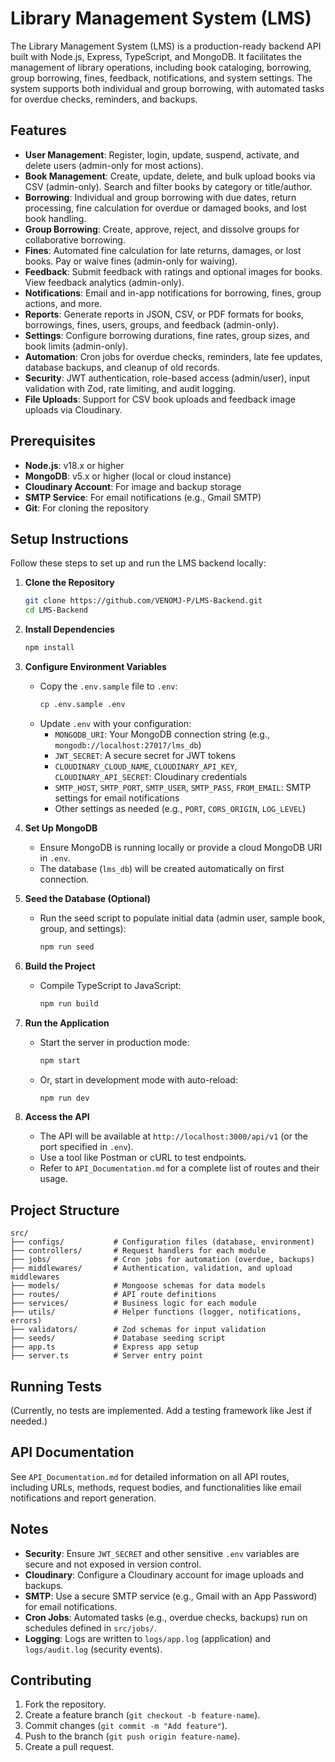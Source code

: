 # Library Management System (LMS)

The Library Management System (LMS) is a production-ready backend API built with Node.js, Express, TypeScript, and MongoDB. It facilitates the management of library operations, including book cataloging, borrowing, group borrowing, fines, feedback, notifications, and system settings. The system supports both individual and group borrowing, with automated tasks for overdue checks, reminders, and backups.

## Features

- **User Management**: Register, login, update, suspend, activate, and delete users (admin-only for most actions).
- **Book Management**: Create, update, delete, and bulk upload books via CSV (admin-only). Search and filter books by category or title/author.
- **Borrowing**: Individual and group borrowing with due dates, return processing, fine calculation for overdue or damaged books, and lost book handling.
- **Group Borrowing**: Create, approve, reject, and dissolve groups for collaborative borrowing.
- **Fines**: Automated fine calculation for late returns, damages, or lost books. Pay or waive fines (admin-only for waiving).
- **Feedback**: Submit feedback with ratings and optional images for books. View feedback analytics (admin-only).
- **Notifications**: Email and in-app notifications for borrowing, fines, group actions, and more.
- **Reports**: Generate reports in JSON, CSV, or PDF formats for books, borrowings, fines, users, groups, and feedback (admin-only).
- **Settings**: Configure borrowing durations, fine rates, group sizes, and book limits (admin-only).
- **Automation**: Cron jobs for overdue checks, reminders, late fee updates, database backups, and cleanup of old records.
- **Security**: JWT authentication, role-based access (admin/user), input validation with Zod, rate limiting, and audit logging.
- **File Uploads**: Support for CSV book uploads and feedback image uploads via Cloudinary.

## Prerequisites

- **Node.js**: v18.x or higher
- **MongoDB**: v5.x or higher (local or cloud instance)
- **Cloudinary Account**: For image and backup storage
- **SMTP Service**: For email notifications (e.g., Gmail SMTP)
- **Git**: For cloning the repository

## Setup Instructions

Follow these steps to set up and run the LMS backend locally:

1. **Clone the Repository**

   ```bash
   git clone https://github.com/VENOMJ-P/LMS-Backend.git
   cd LMS-Backend
   ```

2. **Install Dependencies**

   ```bash
   npm install
   ```

3. **Configure Environment Variables**
   - Copy the `.env.sample` file to `.env`:
     ```bash
     cp .env.sample .env
     ```
   - Update `.env` with your configuration:
     - `MONGODB_URI`: Your MongoDB connection string (e.g., `mongodb://localhost:27017/lms_db`)
     - `JWT_SECRET`: A secure secret for JWT tokens
     - `CLOUDINARY_CLOUD_NAME`, `CLOUDINARY_API_KEY`, `CLOUDINARY_API_SECRET`: Cloudinary credentials
     - `SMTP_HOST`, `SMTP_PORT`, `SMTP_USER`, `SMTP_PASS`, `FROM_EMAIL`: SMTP settings for email notifications
     - Other settings as needed (e.g., `PORT`, `CORS_ORIGIN`, `LOG_LEVEL`)

4. **Set Up MongoDB**
   - Ensure MongoDB is running locally or provide a cloud MongoDB URI in `.env`.
   - The database (`lms_db`) will be created automatically on first connection.

5. **Seed the Database (Optional)**
   - Run the seed script to populate initial data (admin user, sample book, group, and settings):
     ```bash
     npm run seed
     ```

6. **Build the Project**
   - Compile TypeScript to JavaScript:
     ```bash
     npm run build
     ```

7. **Run the Application**
   - Start the server in production mode:
     ```bash
     npm start
     ```
   - Or, start in development mode with auto-reload:
     ```bash
     npm run dev
     ```

8. **Access the API**
   - The API will be available at `http://localhost:3000/api/v1` (or the port specified in `.env`).
   - Use a tool like Postman or cURL to test endpoints.
   - Refer to `API_Documentation.md` for a complete list of routes and their usage.

## Project Structure

```
src/
├── configs/           # Configuration files (database, environment)
├── controllers/       # Request handlers for each module
├── jobs/              # Cron jobs for automation (overdue, backups)
├── middlewares/       # Authentication, validation, and upload middlewares
├── models/            # Mongoose schemas for data models
├── routes/            # API route definitions
├── services/          # Business logic for each module
├── utils/             # Helper functions (logger, notifications, errors)
├── validators/        # Zod schemas for input validation
├── seeds/             # Database seeding script
├── app.ts             # Express app setup
├── server.ts          # Server entry point
```

## Running Tests

(Currently, no tests are implemented. Add a testing framework like Jest if needed.)

## API Documentation

See `API_Documentation.md` for detailed information on all API routes, including URLs, methods, request bodies, and functionalities like email notifications and report generation.

## Notes

- **Security**: Ensure `JWT_SECRET` and other sensitive `.env` variables are secure and not exposed in version control.
- **Cloudinary**: Configure a Cloudinary account for image uploads and backups.
- **SMTP**: Use a secure SMTP service (e.g., Gmail with an App Password) for email notifications.
- **Cron Jobs**: Automated tasks (e.g., overdue checks, backups) run on schedules defined in `src/jobs/`.
- **Logging**: Logs are written to `logs/app.log` (application) and `logs/audit.log` (security events).

## Contributing

1. Fork the repository.
2. Create a feature branch (`git checkout -b feature-name`).
3. Commit changes (`git commit -m "Add feature"`).
4. Push to the branch (`git push origin feature-name`).
5. Create a pull request.
